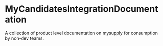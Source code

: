 # MyCandidatesIntegrationDocumentation
A collection of product level documentation on mysupply for consumption by non-dev teams.

